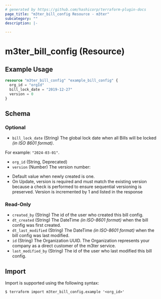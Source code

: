 ```yaml
---
# generated by https://github.com/hashicorp/terraform-plugin-docs
page_title: "m3ter_bill_config Resource - m3ter"
subcategory: ""
description: |-
  
---
```


# m3ter_bill_config (Resource)



## Example Usage

```terraform
resource "m3ter_bill_config" "example_bill_config" {
  org_id = "orgId"
  bill_lock_date = "2019-12-27"
  version = 0
}
```

<!-- schema generated by tfplugindocs -->
## Schema

### Optional

- `bill_lock_date` (String) The global lock date when all Bills will be locked *(in ISO 8601 format)*.

For example: `"2024-03-01"`.
- `org_id` (String, Deprecated)
- `version` (Number) The version number:
* Default value when newly created is one.
* On Update, version is required and must match the existing version because a check is performed to ensure sequential versioning is preserved. Version is incremented by 1 and listed in the response

### Read-Only

- `created_by` (String) The id of the user who created this bill config.
- `dt_created` (String) The DateTime *(in ISO-8601 format)* when the bill config was first created.
- `dt_last_modified` (String) The DateTime *(in ISO-8601 format)* when the bill config was last modified.
- `id` (String) The Organization UUID. The Organization represents your company as a direct customer of the m3ter service.
- `last_modified_by` (String) The id of the user who last modified this bill config.

## Import

Import is supported using the following syntax:

```shell
$ terraform import m3ter_bill_config.example '<org_id>'
```
